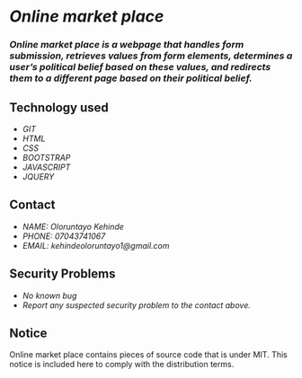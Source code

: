 # _Online market place_
### _Online market place is a webpage that handles form submission, retrieves values from form elements, determines a user’s political belief based on these values, and redirects them to a different page based on their political belief._

## Technology used
* _GIT_
* _HTML_
* _CSS_
* _BOOTSTRAP_
* _JAVASCRIPT_
* _JQUERY_

## Contact
* _NAME: Oloruntayo Kehinde_
* _PHONE: 07043741067_
* _EMAIL: kehindeoloruntayo1@gmail.com_

## Security Problems
* _No known bug_
* _Report any suspected security problem to the contact above._

## Notice
Online market place contains pieces of source code that is under MIT. This notice is included here to comply with the distribution terms.